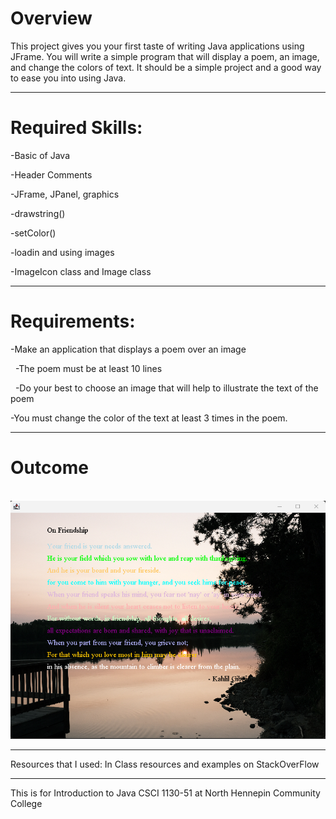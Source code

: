 # Overview



This project gives you your first taste of writing Java applications using JFrame. You will write a simple program that will display a poem, an image, and change the colors of text. It should be a simple project and a good way to ease you into using Java.





__________________

# Required Skills:



-Basic of Java

-Header Comments

-JFrame, JPanel, graphics

-drawstring()

-setColor()

-loadin and using images

-ImageIcon class and Image class



_____________

# Requirements:



-Make an application that displays a poem over an image

 	-The poem must be at least 10 lines

 	-Do your best to choose an image that will help to illustrate the text of the poem

-You must change the color of the text at least 3 times in the poem.


________________
# Outcome



<div align="center">

&nbsp;	<img src="Poem.png">

</div>


______________

Resources that I used: In Class resources and examples on StackOverFlow


______________

This is for Introduction to Java CSCI 1130-51 at North Hennepin Community College

